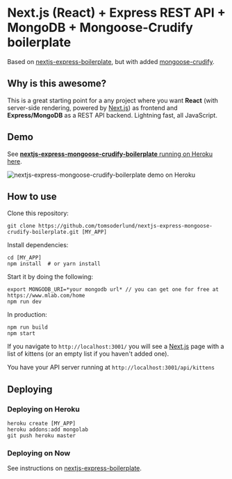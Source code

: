 # Next.js (React) + Express REST API + MongoDB + Mongoose-Crudify boilerplate

Based on [nextjs-express-boilerplate](https://github.com/johhansantana/nextjs-express-boilerplate), but with added [mongoose-crudify](https://github.com/ryo718/mongoose-crudify).


## Why is this awesome?

This is a great starting point for a any project where you want **React** (with server-side rendering, powered by [Next.js](https://github.com/zeit/next.js)) as frontend and **Express/MongoDB** as a REST API backend.
Lightning fast, all JavaScript.

## Demo

See [**nextjs-express-mongoose-crudify-boilerplate** running on Heroku here](https://nextjs-express-mongoose.herokuapp.com/).

![nextjs-express-mongoose-crudify-boilerplate demo on Heroku](docs/kittens-demo.gif)

## How to use

Clone this repository:

	git clone https://github.com/tomsoderlund/nextjs-express-mongoose-crudify-boilerplate.git [MY_APP]

Install dependencies:

	cd [MY_APP]
	npm install  # or yarn install

Start it by doing the following:

	export MONGODB_URI=*your mongodb url* // you can get one for free at https://www.mlab.com/home
	npm run dev

In production:

	npm run build
	npm start

If you navigate to `http://localhost:3001/` you will see a [Next.js](https://github.com/zeit/next.js) page with a list of kittens (or an empty list if you haven't added one).

You have your API server running at `http://localhost:3001/api/kittens`


## Deploying

### Deploying on Heroku

	heroku create [MY_APP]
	heroku addons:add mongolab
	git push heroku master

### Deploying on Now

See instructions on [nextjs-express-boilerplate](https://github.com/johhansantana/nextjs-express-boilerplate).
